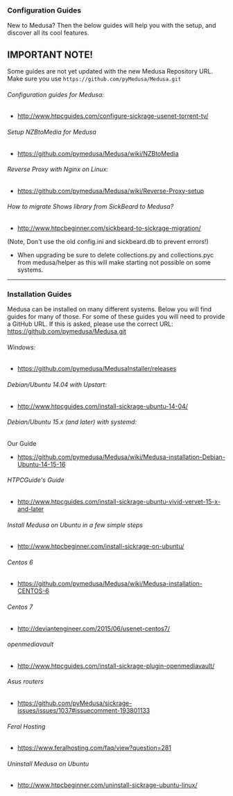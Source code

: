 ### Configuration Guides

New to Medusa? Then the below guides will help you with the setup, and discover all its cool features.

## IMPORTANT NOTE!  
Some guides are not yet updated with the new Medusa Repository URL.  
Make sure you use `https://github.com/pyMedusa/Medusa.git`

###### Configuration guides for Medusa:
* http://www.htpcguides.com/configure-sickrage-usenet-torrent-tv/

###### Setup NZBtoMedia for Medusa
* https://github.com/pymedusa/Medusa/wiki/NZBtoMedia

###### Reverse Proxy with Nginx on Linux:
* https://github.com/pymedusa/Medusa/wiki/Reverse-Proxy-setup

###### How to migrate Shows library from SickBeard to Medusa?
* http://www.htpcbeginner.com/sickbeard-to-sickrage-migration/

(Note, Don't use the old config.ini and sickbeard.db to prevent errors!)

* When upgrading be sure to delete collections.py and collections.pyc from medusa/helper as this will make starting not possible on some systems.

--------------------
### Installation Guides

Medusa can be installed on many different systems. Below you will find guides for many of those.
For some of these guides you will need to provide a GitHub URL. If this is asked, please use the correct URL: https://github.com/pymedusa/Medusa.git

###### Windows:
* https://github.com/pymedusa/MedusaInstaller/releases

###### Debian/Ubuntu 14.04 with Upstart:
* http://www.htpcguides.com/install-sickrage-ubuntu-14-04/

###### Debian/Ubuntu 15.x (and later) with systemd:
Our Guide
* https://github.com/pymedusa/Medusa/wiki/Medusa-installation-Debian-Ubuntu-14-15-16

###### HTPCGuide's Guide
* http://www.htpcguides.com/install-sickrage-ubuntu-vivid-vervet-15-x-and-later

###### Install Medusa on Ubuntu in a few simple steps  
* http://www.htpcbeginner.com/install-sickrage-on-ubuntu/  

###### Centos 6
* https://github.com/pymedusa/Medusa/wiki/Medusa-installation-CENTOS-6

###### Centos 7
* http://deviantengineer.com/2015/06/usenet-centos7/

###### openmediavault
* http://www.htpcguides.com/install-sickrage-plugin-openmediavault/  

###### Asus routers
* https://github.com/pyMedusa/sickrage-issues/issues/1037#issuecomment-193801133  

###### Feral Hosting  
* https://www.feralhosting.com/faq/view?question=281  

###### Uninstall Medusa on Ubuntu
* http://www.htpcbeginner.com/uninstall-sickrage-ubuntu-linux/